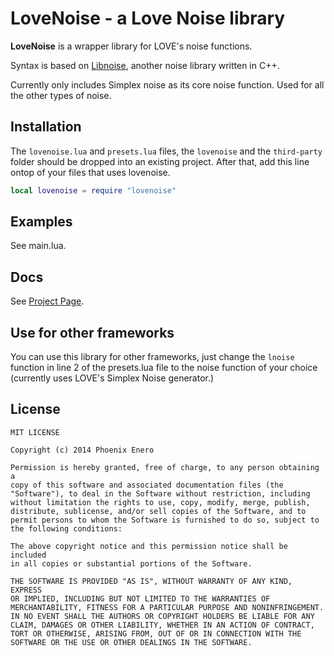 # LoveNoise - a Love Noise library

__LoveNoise__ is a wrapper library for LOVE's noise functions.

Syntax is based on [Libnoise](http://libnoise.sourceforge.net/), another noise library written in C++.

Currently only includes Simplex noise as its core noise function. Used for all the other types of noise.

Installation
------------

The `lovenoise.lua` and `presets.lua` files, the `lovenoise` and the `third-party` folder should be dropped into an existing project. After that, add this line ontop of your files that uses lovenoise.

```lua
local lovenoise = require "lovenoise"
````

Examples
--------

See main.lua.

Docs
----

See [Project Page](http://icrawler.github.io/LoveNoise/).

Use for other frameworks
------------------------

You can use this library for other frameworks, just change the `lnoise` function in line 2 of the presets.lua file to the noise function of your choice (currently uses LOVE's Simplex Noise generator.)

License
-------

	MIT LICENSE

	Copyright (c) 2014 Phoenix Enero

	Permission is hereby granted, free of charge, to any person obtaining a
	copy of this software and associated documentation files (the
	"Software"), to deal in the Software without restriction, including
	without limitation the rights to use, copy, modify, merge, publish,
	distribute, sublicense, and/or sell copies of the Software, and to
	permit persons to whom the Software is furnished to do so, subject to
	the following conditions:

	The above copyright notice and this permission notice shall be included
	in all copies or substantial portions of the Software.

	THE SOFTWARE IS PROVIDED "AS IS", WITHOUT WARRANTY OF ANY KIND, EXPRESS
	OR IMPLIED, INCLUDING BUT NOT LIMITED TO THE WARRANTIES OF
	MERCHANTABILITY, FITNESS FOR A PARTICULAR PURPOSE AND NONINFRINGEMENT.
	IN NO EVENT SHALL THE AUTHORS OR COPYRIGHT HOLDERS BE LIABLE FOR ANY
	CLAIM, DAMAGES OR OTHER LIABILITY, WHETHER IN AN ACTION OF CONTRACT,
	TORT OR OTHERWISE, ARISING FROM, OUT OF OR IN CONNECTION WITH THE
	SOFTWARE OR THE USE OR OTHER DEALINGS IN THE SOFTWARE.